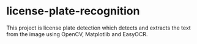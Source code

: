 # license-plate-recognition
This project is license plate detection which detects and extracts the text from the image using OpenCV, Matplotlib and EasyOCR.
